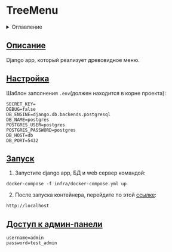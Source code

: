 # TreeMenu
<details>
  <summary>Оглавление</summary>
  <ul>
    <li><a href="#описание">Описание</a></li>
    <li><a href="#настройка">Настройка</a></li>
    <li><a href="#запуск">Запуск</a></li>
    <li><a href="#админ-панель">Доступ к админ-панели</a></li>
  </ul>
</details>

## [Описание](#описание)

Django app, который реализует древовидное меню.

## [Настройка](#настройка)

Шаблон заполнения `.env`(должен находится в корне проекта):

```
SECRET_KEY=
DEBUG=false
DB_ENGINE=django.db.backends.postgresql
DB_NAME=postgres
POSTGRES_USER=postgres
POSTGRES_PASSWORD=postgres
DB_HOST=db
DB_PORT=5432
```

## [Запуск](#запуск)

1. Запустите django app, БД и web сервер командой:

```
docker-compose -f infra/docker-compose.yml up
```

2. После запуска контейнера, перейдите по этой [ссылке](http://localhost):

```
http://localhost
```

## [Доступ к админ-панели](#админ-панель)

```dotenv
username=admin
password=test_admin
```
